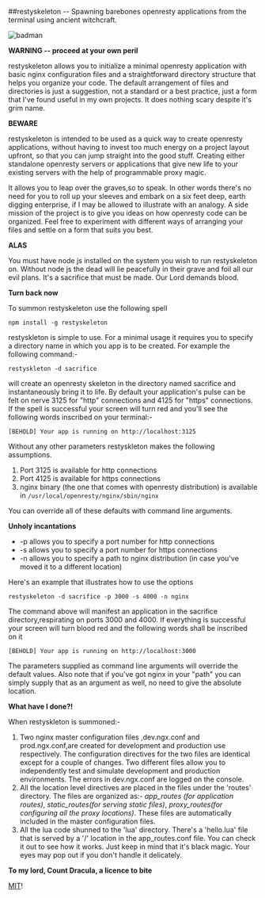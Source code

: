 ##restyskeleton -- Spawning barebones openresty applications from the terminal using ancient witchcraft.

![badman](https://github.com/brickcap/restyskleton/blob/master/files/images/badman.jpg)

**WARNING -- proceed at your own peril**

restyskeleton allows you to initialize a minimal openresty application with basic nginx configuration files and a straightforward directory structure that helps you organize your code. The default arrangement of files and directories is just a suggestion, not a standard or a best practice, just a form that I've found useful in my own projects. It does nothing scary despite it's grim name. 

**BEWARE**

restyskeleton is intended to be used as a quick way to create openresty applications, without having to invest too much energy on a project layout upfront, so that you can jump straight into the good stuff. Creating either standalone openresty servers or applications that give new life to your existing servers with the help of programmable proxy magic. 

It allows you to leap over the graves,so to speak. In other words there's no need for you to roll up your sleeves and embark on a six feet deep, earth digging enterprise, if I may be allowed to illustrate with an analogy. A side mission of the project is to give you ideas on how openresty code can be organized. Feel free to experiment with  different ways of arranging your files and settle on a form that suits you best. 

**ALAS**

You must have node js installed on the system you wish to run restyskeleton on. Without node js the dead will lie peacefully in their grave and foil all our evil plans. It's a sacrifice that must be made. Our Lord demands blood.  

**Turn back now**

To summon restyskeleton use the following spell

```
npm install -g restyskeleton

```

restyskleton is simple to use. For a minimal usage it requires you to specify a directory name in which you app is to be created. For example the following command:- 

```
restyskleton -d sacrifice

```
will create an openresty skeleton in the directory named sacrifice and instantaneously bring it to life. By default your application's pulse can be felt on nerve 3125 for "http" connections and 4125 for "https" connections. If the spell is successful your screen will turn red and you'll see the following words inscribed on your terminal:-

```
[BEHOLD] Your app is running on http://localhost:3125

```

Without any other parameters restyskleton makes the following assumptions.

1. Port 3125 is available for http connections
2. Port 4125 is available for https connections
3. nginx binary (the one that comes with openresty distribution) is available in
`/usr/local/openresty/nginx/sbin/nginx`

You can override all of these defaults with command line arguments. 


**Unholy incantations**

* -p allows you to specify a port number for http connections
* -s allows you to specify a port number for https connections
* -n allows you to specify a path to nginx distribution (in case you've moved it to a different location)

Here's an example that illustrates how to use the options

```
restyskeleton -d sacrifice -p 3000 -s 4000 -n nginx

```
The command above will manifest an application in the sacrifice directory,respirating on ports 3000 and 4000.
If everything is successful your screen will turn blood red and the following words shall be inscribed on it

```
[BEHOLD] Your app is running on http://localhost:3000

```
The parameters supplied as command line arguments will override the default values. Also note that if you've got nginx in your "path" you can simply supply that as an argument as well, no need to give the absolute location.  

**What have I done?!**

When restyskleton is summoned:-

1. Two nginx master configuration files ,dev.ngx.conf and prod.ngx.conf,are created for development and production use respectively. The configuration directives for the two files are identical except for a couple of changes. Two different files allow you to independently test and simulate development and production environments. The errors in dev.ngx.conf are logged on the console.
2. All the location level directives are placed in the files under the 'routes' directory. The files are organized as:-   *app_routes (for application routes)*, *static_routes(for serving static files)*, *proxy_routes(for configuring all the proxy locations)*. These files are automatically included in the master configuration files. 
3. All the lua code shunned to the 'lua' directory. There's a 'hello.lua' file that is served by a '/' location in the app_routes.conf file. You can check it out to see how it works. Just keep in mind that it's black magic. Your eyes may pop out if you don't handle it delicately.  

**To my lord, Count Dracula, a licence to bite**

[MIT](https://github.com/brickcap/restyskleton/blob/master/README.md)!
